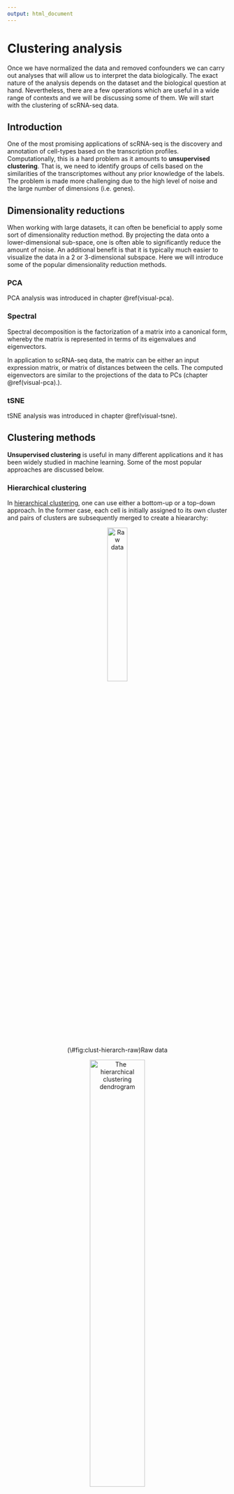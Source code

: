 ```yaml
---
output: html_document
---
```


# Clustering analysis



Once we have normalized the data and removed confounders we can carry out analyses that will allow us to interpret the data biologically. The exact nature of the analysis depends on the dataset and the biological question at hand. Nevertheless, there are a few operations which are useful in a wide range of contexts and we will be discussing some of them. We will start with the clustering of scRNA-seq data.

## Introduction

One of the most promising applications of scRNA-seq is the discovery
and annotation of cell-types based on the transcription
profiles. Computationally, this is a hard problem as it amounts to
__unsupervised clustering__. That is, we need to identify groups of
cells based on the similarities of the transcriptomes without any
prior knowledge of the labels. The problem is made more challenging
due to the high level of noise and the large number of dimensions
(i.e. genes). 

## Dimensionality reductions

When working with large datasets, it can often be beneficial to apply
some sort of dimensionality reduction method. By projecting
the data onto a lower-dimensional sub-space, one is often able to
significantly reduce the amount of noise. An additional benefit is
that it is typically much easier to visualize the data in a 2 or
3-dimensional subspace. Here we will introduce some of the popular dimensionality reduction methods.

### PCA

PCA analysis was introduced in chapter \@ref(visual-pca).

### Spectral

Spectral decomposition is the factorization of a matrix into a canonical form, whereby the matrix is represented in terms of its eigenvalues and eigenvectors.

In application to scRNA-seq data, the matrix can be either an input expression matrix, or matrix of distances between the cells. The computed eigenvectors are similar to the projections of the data to PCs (chapter \@ref(visual-pca).).

### tSNE

tSNE analysis was introduced in chapter \@ref(visual-tsne).

## Clustering methods

__Unsupervised clustering__ is useful in many different applications and
it has been widely studied in machine learning. Some of the most
popular approaches are discussed below.

### Hierarchical clustering

In [hierarchical clustering](https://en.wikipedia.org/wiki/Hierarchical_clustering), one can use either a bottom-up or a
top-down approach. In the former case, each cell is initially assigned to
its own cluster and pairs of clusters are subsequently merged to
create a hieararchy:

<div class="figure" style="text-align: center">
<img src="figures/hierarchical_clustering1.png" alt="Raw data" width="30%" />
<p class="caption">(\#fig:clust-hierarch-raw)Raw data</p>
</div>

<div class="figure" style="text-align: center">
<img src="figures/hierarchical_clustering2.png" alt="The hierarchical clustering dendrogram" width="50%" />
<p class="caption">(\#fig:clust-hierarch-dendr)The hierarchical clustering dendrogram</p>
</div>

With a top-down strategy, one instead starts with
all observations in one cluster and then recursively split each
cluster to form a hierarchy. One of the
advantages of this strategy is that the method is deterministic.

### k-means

In [_k_-means clustering](https://en.wikipedia.org/wiki/K-means_clustering), the goal is to partition _N_ cells into _k_
different clusters. In an iterative manner, cluster centers are
assigned and each cell is assigned to its nearest cluster:

<div class="figure" style="text-align: center">
<img src="figures/k-means.png" alt="Schematic representation of the _k_-means clustering" width="100%" />
<p class="caption">(\#fig:clust-k-means)Schematic representation of the _k_-means clustering</p>
</div>

Most methods for scRNA-seq analysis includes a _k_-means step at some point.

### Graph-based methods

Over the last two decades there has been a lot of interest in
analyzing networks in various domains. One goal is to identify groups
or modules of nodes in a network.

<div class="figure" style="text-align: center">
<img src="figures/graph_network.jpg" alt="Schematic representation of the graph network" width="100%" />
<p class="caption">(\#fig:clust-graph)Schematic representation of the graph network</p>
</div>

Some of these methods can be applied
to scRNA-seq data and one example is the  method, which is based
on the concept of identifying groups of tightly connected nodes.

## Challenges in clustering

* What is the number of clusters _k_?
* __Scalability__: in the last 2 years the number of cells in scRNA-seq experiments has grown by 2 orders of magnitude from ~$10^2$ to ~$10^4$
* Tools are not user-friendly

## Tools for scRNA-seq data

### [SINCERA](https://research.cchmc.org/pbge/sincera.html)

* SINCERA [@Guo2015-ok] is based on hierarchical clustering
* Data is converted to _z_-scores before clustering
* Identify _k_ by finding the first singleton cluster in the hierarchy

### [pcaReduce](https://github.com/JustinaZ/pcaReduce)

pcaReduce [@Zurauskiene2016-kg] combines PCA, _k_-means and “iterative” hierarchical clustering. Starting from a large number of clusters pcaReduce iteratively merges similar clusters; after each merging event it removes the principle component explaning the least variance in the data.

### [SC3](http://bioconductor.org/packages/SC3/)

<div class="figure" style="text-align: center">
<img src="figures/sc3.png" alt="SC3 pipeline" width="100%" />
<p class="caption">(\#fig:clust-sc3)SC3 pipeline</p>
</div>

* SC3 [@Kiselev2016-bq] is based on PCA and spectral dimensionality reductions
* Utilises _k_-means
* Additionally performs the consensus clustering

### tSNE + k-means

* Based on tSNE maps
* Utilises _k_-means

### [SEURAT](https://github.com/Puriney/seurat)

SEURAT [@Macosko2015-ix] first utilises PCA on a set of cells, then a number of statistically significant PCs is defined. Those PCs are further projected to a 2D space using tSNE. The remaining cells are then projected on the same tSNE map. Density clustering algorithm ([DBSCAN](https://en.wikipedia.org/wiki/DBSCAN)) is then used to identify cell clusters in the 2D space.

__Note__ In the newest version of SEURAT (v. 1.4) the tSNE is now used exclusively for visualization, and clustering is based on a _community detection_ approach similar to one previously proposed for analyzing CyTOF data [@Levine2015-fk].

### [SNN-Cliq](http://bioinfo.uncc.edu/SNNCliq/)

SNN-Cliq [@Xu2015-vf] is a graph-based method. First the method identifies the k-nearest-neighbours of each cell according to the _distance_ measure. This is used to calculate the number of Shared Nearest Neighbours (SNN) between each pair of cells. A graph is built by placing an edge between two cells If they have at least one SNN. Clusters are defined as groups of cells with many edges between them using a "clique" method. SNN-Cliq requires several parameters to be defined manually.
